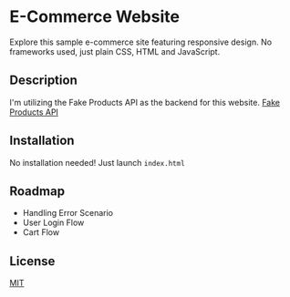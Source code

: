 # E-Commerce Website

Explore this sample e-commerce site featuring responsive design. No frameworks used, just plain CSS, HTML and JavaScript.

## Description

I'm utilizing the Fake Products API as the backend for this website.
[Fake Products API](https://fakestoreapi.com/)

## Installation

No installation needed! Just launch `index.html`

## Roadmap

- Handling Error Scenario
- User Login Flow
- Cart Flow

## License

[MIT](https://choosealicense.com/licenses/mit/)
